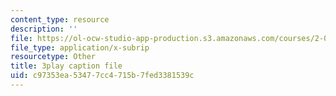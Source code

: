 ```yaml
---
content_type: resource
description: ''
file: https://ol-ocw-studio-app-production.s3.amazonaws.com/courses/2-003sc-engineering-dynamics-fall-2011/c97353ea53477cc4715b7fed3381539c_ZNVvYg1FOPk.srt
file_type: application/x-subrip
resourcetype: Other
title: 3play caption file
uid: c97353ea-5347-7cc4-715b-7fed3381539c
---
```

